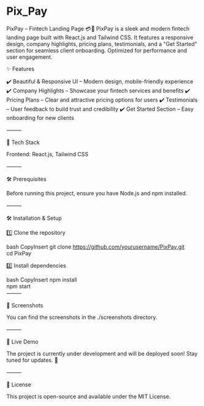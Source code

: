 # Pix_Pay
PixPay – Fintech Landing Page 💳🚀
PixPay is a sleek and modern fintech landing page built with React.js and Tailwind CSS. It features a responsive design, company highlights, pricing plans, testimonials, and a "Get Started" section for seamless client onboarding. Optimized for performance and user engagement.

✨ Features

✔️ Beautiful & Responsive UI – Modern design, mobile-friendly experience
✔️ Company Highlights – Showcase your fintech services and benefits
✔️ Pricing Plans – Clear and attractive pricing options for users
✔️ Testimonials – User feedback to build trust and credibility
✔️ Get Started Section – Easy onboarding for new clients

⸻

🚀 Tech Stack

Frontend: React.js, Tailwind CSS


⸻

🛠 Prerequisites

Before running this project, ensure you have Node.js and npm installed.

⸻

🛠 Installation & Setup

1️⃣ Clone the repository

bash
CopyInsert
git clone https://github.com/yourusername/PixPay.git  
cd PixPay  

2️⃣ Install dependencies

bash
CopyInsert
npm install  
npm start  
⸻

📸 Screenshots

You can find the screenshots in the ./screenshots directory.

⸻

🔗 Live Demo

The project is currently under development and will be deployed soon! Stay tuned for updates. 🚀

⸻

📝 License

This project is open-source and available under the MIT License.

